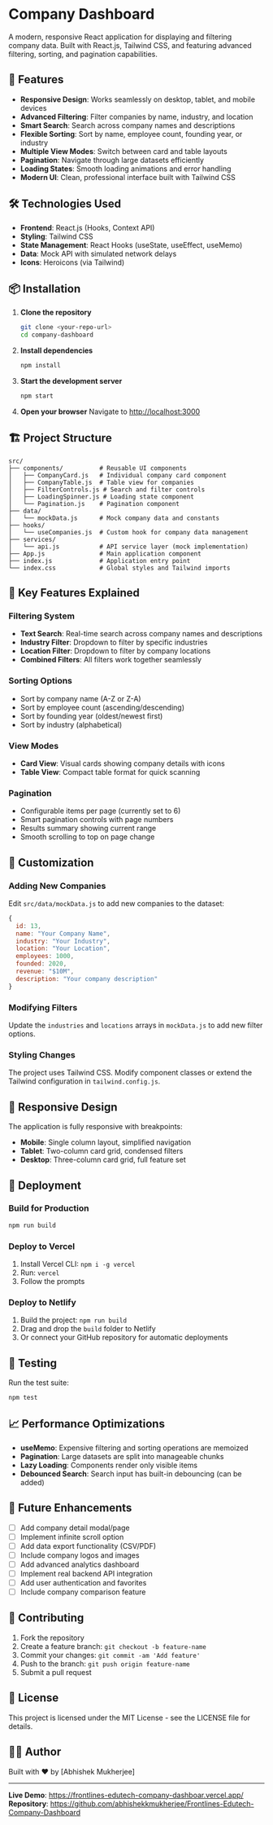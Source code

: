 # Company Dashboard

A modern, responsive React application for displaying and filtering company data. Built with React.js, Tailwind CSS, and featuring advanced filtering, sorting, and pagination capabilities.

## 🚀 Features

- **Responsive Design**: Works seamlessly on desktop, tablet, and mobile devices
- **Advanced Filtering**: Filter companies by name, industry, and location
- **Smart Search**: Search across company names and descriptions
- **Flexible Sorting**: Sort by name, employee count, founding year, or industry
- **Multiple View Modes**: Switch between card and table layouts
- **Pagination**: Navigate through large datasets efficiently
- **Loading States**: Smooth loading animations and error handling
- **Modern UI**: Clean, professional interface built with Tailwind CSS

## 🛠️ Technologies Used

- **Frontend**: React.js (Hooks, Context API)
- **Styling**: Tailwind CSS
- **State Management**: React Hooks (useState, useEffect, useMemo)
- **Data**: Mock API with simulated network delays
- **Icons**: Heroicons (via Tailwind)

## 📦 Installation

1. **Clone the repository**
   ```bash
   git clone <your-repo-url>
   cd company-dashboard
   ```

2. **Install dependencies**
   ```bash
   npm install
   ```

3. **Start the development server**
   ```bash
   npm start
   ```

4. **Open your browser**
   Navigate to [http://localhost:3000](http://localhost:3000)

## 🏗️ Project Structure

```
src/
├── components/          # Reusable UI components
│   ├── CompanyCard.js   # Individual company card component
│   ├── CompanyTable.js  # Table view for companies
│   ├── FilterControls.js # Search and filter controls
│   ├── LoadingSpinner.js # Loading state component
│   └── Pagination.js    # Pagination component
├── data/
│   └── mockData.js      # Mock company data and constants
├── hooks/
│   └── useCompanies.js  # Custom hook for company data management
├── services/
│   └── api.js           # API service layer (mock implementation)
├── App.js               # Main application component
├── index.js             # Application entry point
└── index.css            # Global styles and Tailwind imports
```

## 🎯 Key Features Explained

### Filtering System
- **Text Search**: Real-time search across company names and descriptions
- **Industry Filter**: Dropdown to filter by specific industries
- **Location Filter**: Dropdown to filter by company locations
- **Combined Filters**: All filters work together seamlessly

### Sorting Options
- Sort by company name (A-Z or Z-A)
- Sort by employee count (ascending/descending)
- Sort by founding year (oldest/newest first)
- Sort by industry (alphabetical)

### View Modes
- **Card View**: Visual cards showing company details with icons
- **Table View**: Compact table format for quick scanning

### Pagination
- Configurable items per page (currently set to 6)
- Smart pagination controls with page numbers
- Results summary showing current range
- Smooth scrolling to top on page change

## 🔧 Customization

### Adding New Companies
Edit `src/data/mockData.js` to add new companies to the dataset:

```javascript
{
  id: 13,
  name: "Your Company Name",
  industry: "Your Industry",
  location: "Your Location",
  employees: 1000,
  founded: 2020,
  revenue: "$10M",
  description: "Your company description"
}
```

### Modifying Filters
Update the `industries` and `locations` arrays in `mockData.js` to add new filter options.

### Styling Changes
The project uses Tailwind CSS. Modify component classes or extend the Tailwind configuration in `tailwind.config.js`.

## 📱 Responsive Design

The application is fully responsive with breakpoints:
- **Mobile**: Single column layout, simplified navigation
- **Tablet**: Two-column card grid, condensed filters
- **Desktop**: Three-column card grid, full feature set

## 🚀 Deployment

### Build for Production
```bash
npm run build
```

### Deploy to Vercel
1. Install Vercel CLI: `npm i -g vercel`
2. Run: `vercel`
3. Follow the prompts

### Deploy to Netlify
1. Build the project: `npm run build`
2. Drag and drop the `build` folder to Netlify
3. Or connect your GitHub repository for automatic deployments

## 🧪 Testing

Run the test suite:
```bash
npm test
```

## 📈 Performance Optimizations

- **useMemo**: Expensive filtering and sorting operations are memoized
- **Pagination**: Large datasets are split into manageable chunks
- **Lazy Loading**: Components render only visible items
- **Debounced Search**: Search input has built-in debouncing (can be added)

## 🔮 Future Enhancements

- [ ] Add company detail modal/page
- [ ] Implement infinite scroll option
- [ ] Add data export functionality (CSV/PDF)
- [ ] Include company logos and images
- [ ] Add advanced analytics dashboard
- [ ] Implement real backend API integration
- [ ] Add user authentication and favorites
- [ ] Include company comparison feature

## 🤝 Contributing

1. Fork the repository
2. Create a feature branch: `git checkout -b feature-name`
3. Commit your changes: `git commit -am 'Add feature'`
4. Push to the branch: `git push origin feature-name`
5. Submit a pull request

## 📄 License

This project is licensed under the MIT License - see the LICENSE file for details.

## 👨‍💻 Author

Built with ❤️ by [Abhishek Mukherjee]

---

**Live Demo**: https://frontlines-edutech-company-dashboar.vercel.app/
**Repository**: https://github.com/abhishekkmukherjee/Frontlines-Edutech-Company-Dashboard

